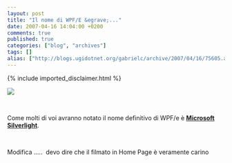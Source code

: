 ```yaml
---
layout: post
title: "Il nome di WPF/E &egrave;..."
date: 2007-04-16 14:04:00 +0200
comments: true
published: true
categories: ["blog", "archives"]
tags: []
alias: ["http://blogs.ugidotnet.org/gabrielc/archive/2007/04/16/75605.aspx"]
---
```

<!-- more -->
{% include imported_disclaimer.html %}
<P></P>
<P></P>
<DIV class=wlWriterSmartContent id=605EEA63-B54B-4e6d-A290-F5E9E8229FC1:e5afc7da-eae6-454b-8883-6f4cb923e9a1 contentEditable=false style="PADDING-RIGHT: 0px; DISPLAY: inline; PADDING-LEFT: 0px; PADDING-BOTTOM: 0px; MARGIN: 0px; PADDING-TOP: 0px"></DIV><A href="http://www.microsoft.com/silverlight/" atomicselection="true"><IMG src="http://www.microsoft.com/silverlight/images/logo_main_sl.gif"></A> 
<P></P>
<P>&nbsp;</P>
<P>Come molti di voi avranno notato il nome definitivo di WPF/e &#232; <A href="http://www.microsoft.com/silverlight"><B>Microsoft Silverlight</B></A>. </P>
<P>&nbsp;</P>
<P>Modifica .....&nbsp;&nbsp;devo dire che il filmato in Home Page &#232; veramente carino</P>
